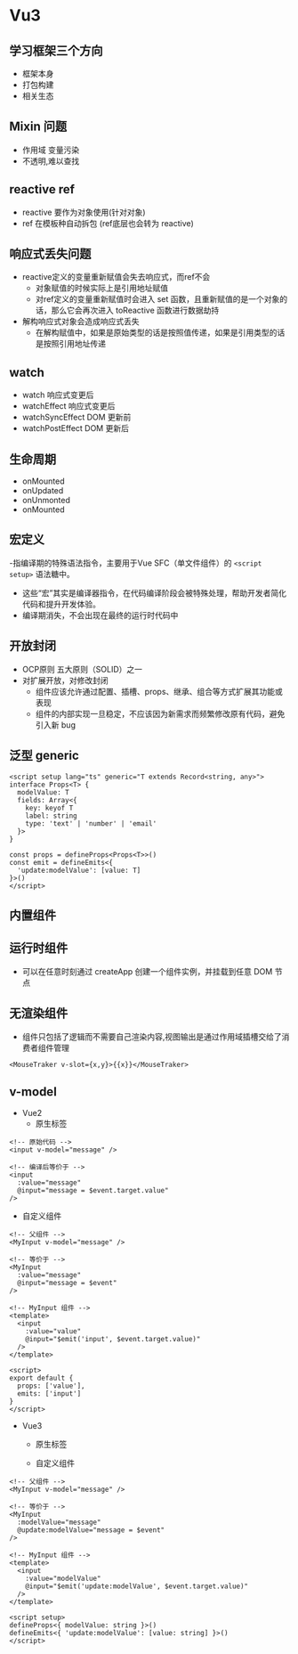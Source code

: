 # Vu3
## 学习框架三个方向
- 框架本身
- 打包构建
- 相关生态

## Mixin 问题
- 作用域 变量污染
- 不透明,难以查找

## reactive ref
- reactive 要作为对象使用(针对对象)
- ref 在模板种自动拆包 (ref底层也会转为 reactive)


## 响应式丢失问题
- reactive定义的变量重新赋值会失去响应式，而ref不会
  - 对象赋值的时候实际上是引用地址赋值
  - 对ref定义的变量重新赋值时会进入 set 函数，且重新赋值的是一个对象的话，那么它会再次进入 toReactive 函数进行数据劫持
- 解构响应式对象会造成响应式丢失
  - 在解构赋值中，如果是原始类型的话是按照值传递，如果是引用类型的话是按照引用地址传递


## watch
- watch 响应式变更后
- watchEffect 响应式变更后
- watchSyncEffect DOM 更新前
- watchPostEffect DOM 更新后

## 生命周期
- onMounted
- onUpdated
- onUnmonted
- onMounted

## 宏定义
-指编译期的特殊语法指令，主要用于Vue SFC（单文件组件）的 `<script setup>` 语法糖中。
- 这些“宏”其实是编译器指令，在代码编译阶段会被特殊处理，帮助开发者简化代码和提升开发体验。
- 编译期消失，不会出现在最终的运行时代码中


## 开放封闭
- OCP原则 五大原则（SOLID）之一
- 对扩展开放，对修改封闭
    - 组件应该允许通过配置、插槽、props、继承、组合等方式扩展其功能或表现
    - 组件的内部实现一旦稳定，不应该因为新需求而频繁修改原有代码，避免引入新 bug


## 泛型 generic
```vue
<script setup lang="ts" generic="T extends Record<string, any>">
interface Props<T> {
  modelValue: T
  fields: Array<{
    key: keyof T
    label: string
    type: 'text' | 'number' | 'email'
  }>
}

const props = defineProps<Props<T>>()
const emit = defineEmits<{
  'update:modelValue': [value: T]
}>()
</script>

```
## 内置组件

## 运行时组件
- 可以在任意时刻通过 createApp 创建一个组件实例，并挂载到任意 DOM 节点


## 无渲染组件
- 组件只包括了逻辑而不需要自己渲染内容,视图输出是通过作用域插槽交给了消费者组件管理
```vue
<MouseTraker v-slot={x,y}>{{x}}</MouseTraker>
```

## v-model
- Vue2
  - 原生标签
```vue
<!-- 原始代码 -->
<input v-model="message" />

<!-- 编译后等价于 -->
<input 
  :value="message" 
  @input="message = $event.target.value" 
/>
```
  - 自定义组件
```vue
<!-- 父组件 -->
<MyInput v-model="message" />

<!-- 等价于 -->
<MyInput 
  :value="message" 
  @input="message = $event" 
/>

```
```vue
<!-- MyInput 组件 -->
<template>
  <input 
    :value="value" 
    @input="$emit('input', $event.target.value)" 
  />
</template>

<script>
export default {
  props: ['value'],
  emits: ['input']
}
</script>
```
- Vue3
  - 原生标签

  - 自定义组件
```vue
<!-- 父组件 -->
<MyInput v-model="message" />

<!-- 等价于 -->
<MyInput 
  :modelValue="message" 
  @update:modelValue="message = $event" 
/>
```
```vue
<!-- MyInput 组件 -->
<template>
  <input 
    :value="modelValue" 
    @input="$emit('update:modelValue', $event.target.value)" 
  />
</template>

<script setup>
defineProps<{ modelValue: string }>()
defineEmits<{ 'update:modelValue': [value: string] }>()
</script>
```